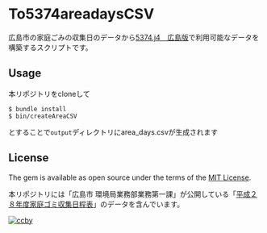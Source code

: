 # To5374areadaysCSV

広島市の家庭ごみの収集日のデータから[5374.j4　広島版](hiroshima.5374.jp)で利用可能なデータを構築するスクリプトです。

## Usage

本リポジトリをcloneして

```
$ bundle install
$ bin/createAreaCSV
```

とすることで`output`ディレクトリにarea_days.csvが生成されます

## License

The gem is available as open source under the terms of the [MIT License](http://opensource.org/licenses/MIT).

本リポジトリには「広島市 環境局業務部業務第一課」が公開している「[平成２８年度家庭ゴミ収集日程表](http://www.city.hiroshima.lg.jp/www/opendatamain/contents/1464164589110/index.html)」のデータを含んでいます。

[![ccby](http://www.city.hiroshima.lg.jp/www/image/opendata/ccby.png)](http://creativecommons.org/licenses/by/4.0/deed.ja)
